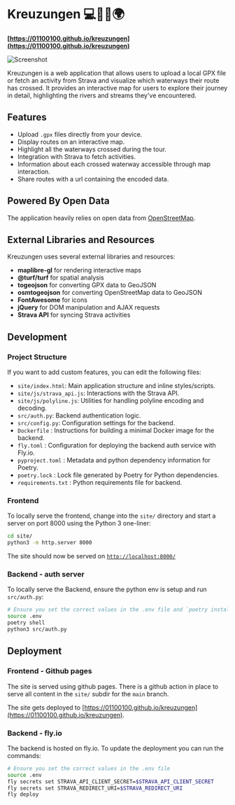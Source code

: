 # Kreuzungen 💻🚴‍♂️🌍

**[https://01100100.github.io/kreuzungen](https://01100100.github.io/kreuzungen)**

![Screenshot](https://01100100.github.io/kreuzungen/img/screenshot.png)

Kreuzungen is a web application that allows users to upload a local GPX file or fetch an activity from Strava and visualize which waterways their route has crossed. It provides an interactive map for users to explore their journey in detail, highlighting the rivers and streams they've encountered.

## Features

- Upload `.gpx` files directly from your device.
- Display routes on an interactive map.
- Highlight all the waterways crossed during the tour.
- Integration with Strava to fetch activities.
- Information about each crossed waterway accessible through map interaction.
- Share routes with a url containing the encoded data.

## Powered By Open Data

The application heavily relies on open data from [OpenStreetMap](https://www.openstreetmap.org/about).

## External Libraries and Resources

Kreuzungen uses several external libraries and resources:

- **maplibre-gl** for rendering interactive maps
- **@turf/turf** for spatial analysis
- **togeojson** for converting GPX data to GeoJSON
- **osmtogeojson** for converting OpenStreetMap data to GeoJSON
- **FontAwesome** for icons
- **jQuery** for DOM manipulation and AJAX requests
- **Strava API** for syncing Strava activities

## Development


### Project Structure

If you want to add custom features, you can edit the following files:

- `site/index.html`: Main application structure and inline styles/scripts.
- `site/js/strava_api.js`: Interactions with the Strava API.
- `site/js/polyline.js`: Utilities for handling polyline encoding and decoding.
- `src/auth.py`: Backend authentication logic.
- `src/config.py`: Configuration settings for the backend.
- `Dockerfile` : Instructions for building a minimal Docker image for the backend.
- `fly.toml` : Configuration for deploying the backend auth service with Fly.io.
- `pyproject.toml` : Metadata and python dependency information for Poetry.
- `poetry.lock` : Lock file generated by Poetry for Python dependencies.
- `requirements.txt` : Python requirements file for backend.

### Frontend

To locally serve the frontend, change into the `site/` directory and start a server on port 8000 using the Python 3 one-liner:

```bash
cd site/
python3 -m http.server 8000
```

The site should now be served on [`http://localhost:8000/`](http://localhost:8000/)

### Backend - auth server

To locally serve the Backend, ensure the python env is setup and run `src/auth.py`:

```bash
# Ensure you set the correct values in the .env file and `poetry install` has been done.
source .env
poetry shell
python3 src/auth.py
```

## Deployment

### Frontend - Github pages

The site is served using github pages. There is a github action in place to serve all content in the `site/` subdir for the `main` branch.

The site gets deployed to [https://01100100.github.io/kreuzungen](https://01100100.github.io/kreuzungen).

### Backend - fly.io

The backend is hosted on fly.io. To update the deployment you can run the commands:

```bash
# Ensure you set the correct values in the .env file
source .env
fly secrets set STRAVA_API_CLIENT_SECRET=$STRAVA_API_CLIENT_SECRET
fly secrets set STRAVA_REDIRECT_URI=$STRAVA_REDIRECT_URI
fly deploy
```
